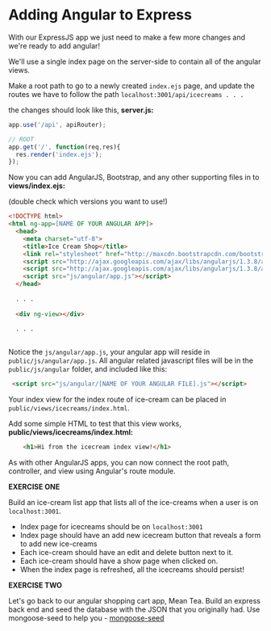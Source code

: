 # Adding Angular to Express

With our ExpressJS app we just need to make a few more changes and we're ready to add angular!

We'll use a single index page on the server-side to contain all of the angular views.

Make a root path to go to a newly created `index.ejs` page, and update the routes we have to follow the path `localhost:3001/api/icecreams . . .`

the changes should look like this, **server.js:**

```javascript
app.use('/api', apiRouter);

// ROOT
app.get('/', function(req,res){
  res.render('index.ejs');
});
```

Now you can add AngularJS, Bootstrap, and any other supporting files in to **views/index.ejs:**

(double check which versions you want to use!)

```html
<!DOCTYPE html>
<html ng-app=[NAME OF YOUR ANGULAR APP]>
  <head>
    <meta charset="utf-8">
    <title>Ice Cream Shop</title>
    <link rel="stylesheet" href="http://maxcdn.bootstrapcdn.com/bootstrap/3.2.0/css/bootstrap.min.css">
    <script src="http://ajax.googleapis.com/ajax/libs/angularjs/1.3.8/angular.min.js"></script>
    <script src="http://ajax.googleapis.com/ajax/libs/angularjs/1.3.8/angular-route.js"></script>
    <script src="js/angular/app.js"></script>
  </head>
  
  . . .
  
  <div ng-view></div>
  
  . . . 
  
```

Notice the `js/angular/app.js`, your angular app will reside in `public/js/angular/app.js`.  All angular related javascript files will be in the `public/js/angular` folder, and included like this:

```html
 <script src="js/angular/[NAME OF YOUR ANGULAR FILE].js"></script>
```

Your index view for the index route of ice-cream can be placed in `public/views/icecreams/index.html`.

Add some simple HTML to test that this view works, **public/views/icecreams/index.html:**

```html
	<h1>Hi from the icecream index view!</h1>
```

As with other AngularJS apps, you can now connect the root path, controller, and view using Angular's route module.

**EXERCISE ONE**

Build an ice-cream list app that lists all of the ice-creams when a user is on `localhost:3001`.

* Index page for icecreams should be on `localhost:3001`
* Index page should have an add new icecream button that reveals a form to add new ice-creams
* Each ice-cream should have an edit and delete button next to it.
* Each ice-cream should have a show page when clicked on.
* When the index page is refreshed, all the icecreams should persist!

**EXERCISE TWO**

Let's go back to our angular shopping cart app, Mean Tea.  Build an express back end and seed the database with the JSON that you originally had.  Use mongoose-seed to help you - [mongoose-seed](https://www.npmjs.com/package/mongoose-seed)
